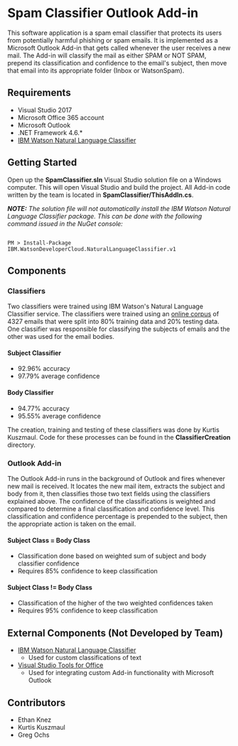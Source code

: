 # Spam Classifier Outlook Add-in
This software application is a spam email classifier that protects its users from potentially harmful phishing or spam emails. It is implemented as a Microsoft Outlook Add-in that gets called whenever the user receives a new mail. The Add-in will classify the mail as either SPAM or NOT SPAM, prepend its classification and confidence to the email's subject, then move that email into its appropriate folder (Inbox or WatsonSpam).

## Requirements
* Visual Studio 2017
* Microsoft Office 365 account
* Microsoft Outlook
* .NET Framework 4.6.*
* [IBM Watson Natural Language Classifier](https://github.com/watson-developer-cloud/dotnet-standard-sdk/tree/development/src/IBM.WatsonDeveloperCloud.NaturalLanguageClassifier.v1)

## Getting Started
Open up the __SpamClassifier.sln__ Visual Studio solution file on a Windows computer. This will open Visual Studio and build the project. All Add-in code written by the team is located in __SpamClassifier/ThisAddIn.cs__.

_**NOTE:** The solution file will not automatically install the IBM Watson Natural Language Classifier package. This can be done with the following command issued in the NuGet console:_
```

PM > Install-Package IBM.WatsonDeveloperCloud.NaturalLanguageClassifier.v1

```
## Components

### Classifiers
Two classifiers were trained using IBM Watson's Natural Language Classifier service. The classifiers were trained using an [online corpus](http://www.csmining.org/index.php/spam-email-datasets-.html) of 4327 emails that were split into 80% training data and 20% testing data. One classifier was responsible for classifying the subjects of emails and the other was used for the email bodies.

#### Subject Classifier
* 92.96% accuracy
* 97.79% average confidence

#### Body Classifier
* 94.77% accuracy
* 95.55% average confidence

The creation, training and testing of these classifiers was done by Kurtis Kuszmaul. Code for these processes can be found in the __ClassifierCreation__ directory.

### Outlook Add-in
The Outlook Add-in runs in the background of Outlook and fires whenever new mail is received. It locates the new mail item, extracts the subject and body from it, then classifies those two text fields using the classifiers explained above. The confidence of the classifications is weighted and compared to determine a final classification and confidence level. This classification and confidence percentage is prepended to the subject, then the appropriate action is taken on the email.

#### Subject Class = Body Class
* Classification done based on weighted sum of subject and body classifier confidence
* Requires 85% confidence to keep classification

#### Subject Class != Body Class
* Classification of the higher of the two weighted confidences taken
* Requires 95% confidence to keep classification

## External Components (Not Developed by Team)
* [IBM Watson Natural Language Classifier](https://github.com/watson-developer-cloud/dotnet-standard-sdk/tree/development/src/IBM.WatsonDeveloperCloud.NaturalLanguageClassifier.v1)
  * Used for custom classifications of text
* [Visual Studio Tools for Office](https://docs.microsoft.com/en-us/visualstudio/vsto/programming-vsto-add-ins)
  * Used for integrating custom Add-in functionality with Microsoft Outlook

## Contributors
* Ethan Knez
* Kurtis Kuszmaul
* Greg Ochs

